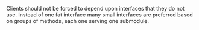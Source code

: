 Clients should not be forced to depend upon interfaces that they do not use. Instead of one fat interface many small interfaces are preferred based on groups of methods, each one serving one submodule.
